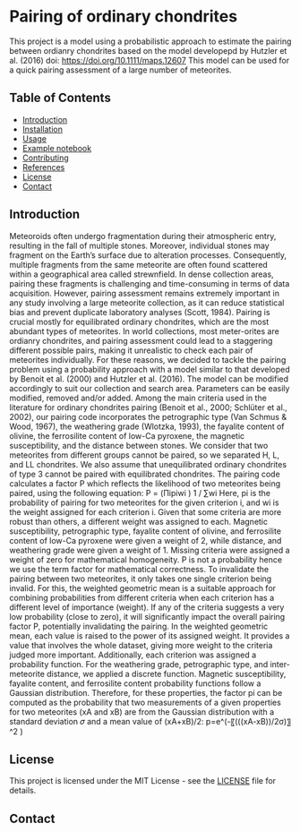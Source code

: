 # Pairing of ordinary chondrites

This project is a model using a probabilistic approach to estimate the pairing between ordianry chondrites based on the model developepd by Hutzler et al. (2016) doi:  https://doi.org/10.1111/maps.12607
This model can be used for a quick pairing assessment of a large number of meteorites.

## Table of Contents

- [Introduction](#introduction)
- [Installation](#installation)
- [Usage](#usage)
- [Example notebook](#examplenb)
- [Contributing](#contributing)
- [References](#references)
- [License](#license)
- [Contact](#contact)

## Introduction
Meteoroids often undergo fragmentation during their atmospheric entry, resulting in the fall of multiple stones. Moreover, individual stones may fragment on the Earth’s surface due to alteration processes. Consequently, multiple fragments from the same meteorite are often found scattered within a geographical area called strewnfield. In dense collection areas, pairing these fragments is challenging and time-consuming in terms of data acquisition. However, pairing assessment remains extremely important in any study involving a large meteorite collection, as it can reduce statistical bias and prevent duplicate laboratory analyses (Scott, 1984). Pairing is crucial mostly for equilibrated ordinary chondrites, which are the most abundant types of meteorites.
In world collections, most meter-orites are ordianry chondrites, and pairing assessment could lead to a staggering different possible pairs, making it unrealistic to check each pair of meteorites individually. For these reasons, we decided to tackle the pairing problem using a probability approach with a model similar to that developed by Benoit et al. (2000) and Hutzler et al. (2016). The model can be modified accordingly to suit our collection and search area. 
Parameters can be easily modified, removed and/or added. 
Among the main criteria used in the literature for ordinary chondrites pairing (Benoit et al., 2000; Schlüter et al., 2002), our pairing code incorporates the petrographic type (Van Schmus & Wood, 1967), the weathering grade (Wlotzka, 1993), the fayalite content of olivine, the ferrosilite content of low-Ca pyroxene, the magnetic susceptibility, and the distance between stones. 
We consider that two meteorites from different groups cannot be paired, so we separated H, L, and LL chondrites. We also assume that unequilibrated ordinary chondrites of type 3 cannot be paired with equilibrated chondrites. 
The pairing code calculates a factor P which reflects the likelihood of two meteorites being paired, using the following equation:
P = (Πipiwi ) 1 / ∑wi
Here, pi is the probability of pairing for two meteorites for the given criterion i, and wi is the weight assigned for each criterion i. Given that some criteria are more robust than others, a different weight was assigned to each. Magnetic susceptibility, petrographic type, fayalite content of olivine, and ferrosilite content of low-Ca pyroxene were given a weight of 2, while distance, and weathering grade were given a weight of 1. Missing criteria were assigned a weight of zero for mathematical homogeneity. P is not a probability hence we use the term factor for mathematical correctness. To invalidate the pairing between two meteorites, it only takes one single criterion being invalid. For this, the weighted geometric mean is a suitable approach for combining probabilities from different criteria when each criterion has a different level of importance (weight). If any of the criteria suggests a very low probability (close to zero), it will significantly impact the overall pairing factor P, potentially invalidating the pairing. In the weighted geometric mean, each value is raised to the power of its assigned weight. It provides a value that involves the whole dataset, giving more weight to the criteria judged more important. 
Additionally, each criterion was assigned a probability function. 
For the weathering grade, petrographic type, and inter-meteorite distance, we applied a discrete function. Magnetic susceptibility, fayalite content, and ferrosilite content probability functions follow a Gaussian distribution. Therefore, for these properties, the factor pi can be computed as the probability that two measurements of a given properties for two meteorites (xA and xB) are from the Gaussian distribution with a standard deviation 𝜎 and a mean value of (xA+xB)/2:
p=e^(-〖(((xA-xB))/2σ)〗^2 )


## License
This project is licensed under the MIT License - see the [LICENSE](LICENSE) file for details.

## Contact



